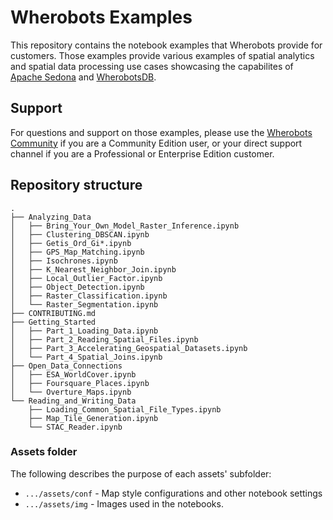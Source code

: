 # Wherobots Examples

This repository contains the notebook examples that Wherobots provide for customers.
Those examples provide various examples of spatial analytics and spatial data
processing use cases showcasing the capabilites of [Apache Sedona](https://sedona.apache.org)
and [WherobotsDB](https://wherobots.com/wherobots-db/).

## Support

For questions and support on those examples, please use the
[Wherobots Community](https://community.wherobots.com) if you are a Community Edition user,
or your direct support channel if you are a Professional or Enterprise Edition customer.

## Repository structure

```
.
├── Analyzing_Data
│   ├── Bring_Your_Own_Model_Raster_Inference.ipynb
│   ├── Clustering_DBSCAN.ipynb
│   ├── Getis_Ord_Gi*.ipynb
│   ├── GPS_Map_Matching.ipynb
│   ├── Isochrones.ipynb
│   ├── K_Nearest_Neighbor_Join.ipynb
│   ├── Local_Outlier_Factor.ipynb
│   ├── Object_Detection.ipynb
│   ├── Raster_Classification.ipynb
│   └── Raster_Segmentation.ipynb
├── CONTRIBUTING.md
├── Getting_Started
│   ├── Part_1_Loading_Data.ipynb
│   ├── Part_2_Reading_Spatial_Files.ipynb
│   ├── Part_3_Accelerating_Geospatial_Datasets.ipynb
│   └── Part_4_Spatial_Joins.ipynb
├── Open_Data_Connections
│   ├── ESA_WorldCover.ipynb
│   ├── Foursquare_Places.ipynb
│   └── Overture_Maps.ipynb
└── Reading_and_Writing_Data
    ├── Loading_Common_Spatial_File_Types.ipynb
    ├── Map_Tile_Generation.ipynb
    └── STAC_Reader.ipynb

```

### Assets folder

The following describes the purpose of each assets' subfolder:

- `.../assets/conf` - Map style configurations and other notebook settings
- `.../assets/img` -  Images used in the notebooks.
